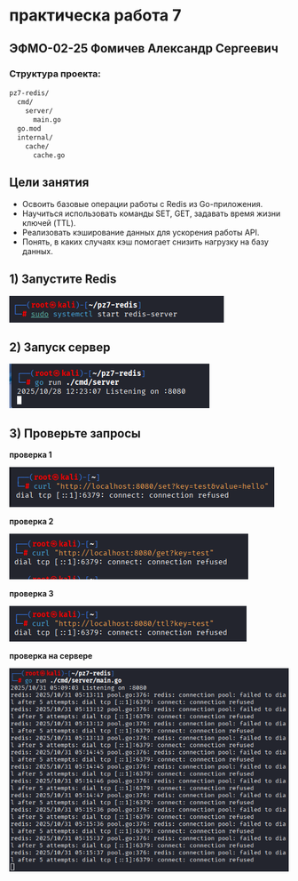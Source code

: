 # практическа работа 7
## ЭФМО-02-25 Фомичев Александр Сергеевич
### Структура проекта:
```
pz7-redis/
  cmd/
    server/
      main.go
  go.mod
  internal/
    cache/
      cache.go

```
## Цели занятия
-	Освоить базовые операции работы с Redis из Go-приложения.
-	Научиться использовать команды SET, GET, задавать время жизни ключей (TTL).
-	Реализовать кэширование данных для ускорения работы API.
- Понять, в каких случаях кэш помогает снизить нагрузку на базу данных.

## 1) Запустите Redis 

![проверка1](image/7_1.png)


## 2) Запуск сервер

![проверка1](image/7_2.png)

## 3)	Проверьте запросы


**проверка 1**

![проверка1](image/7_3_1.png)

**проверка 2**

![проверка1](image/7_3_2.png)

**проверка 3**

![проверка1](image/7_3_3.png)

**проверка на сервере**

![проверка1](image/7_3.png)
